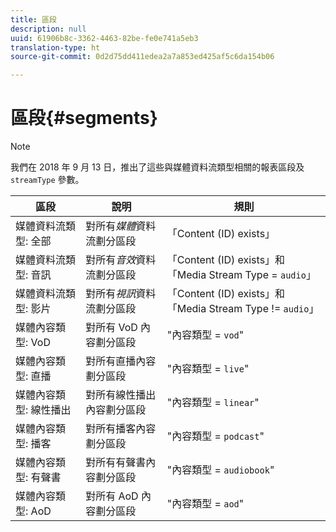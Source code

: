 ```yaml
---
title: 區段
description: null
uuid: 61906b8c-3362-4463-82be-fe0e741a5eb3
translation-type: ht
source-git-commit: 0d2d75dd411edea2a7a853ed425af5c6da154b06

---
```



# 區段{#segments}

>[!NOTE]
>
>我們在 2018 年 9 月 13 日，推出了這些與媒體資料流類型相關的報表區段及 `streamType` 參數。

| 區段 | 說明 | 規則 |
|---|---|---|
| 媒體資料流類型: 全部 | 對所有&#x200B;*媒體*&#x200B;資料流劃分區段 | 「Content (ID) exists」 |
| 媒體資料流類型: 音訊 | 對所有&#x200B;*音效*&#x200B;資料流劃分區段 | 「Content (ID) exists」和「Media Stream Type = `audio`」 |
| 媒體資料流類型: 影片 | 對所有&#x200B;*視訊*&#x200B;資料流劃分區段 | 「Content (ID) exists」和「Media Stream Type != `audio`」 |
| 媒體內容類型: VoD | 對所有 VoD 內容劃分區段 | &quot;內容類型 = `vod`&quot; |
| 媒體內容類型: 直播 | 對所有直播內容劃分區段 | &quot;內容類型 = `live`&quot; |
| 媒體內容類型: 線性播出 | 對所有線性播出內容劃分區段 | &quot;內容類型 = `linear`&quot; |
| 媒體內容類型: 播客 | 對所有播客內容劃分區段 | &quot;內容類型 = `podcast`&quot; |
| 媒體內容類型: 有聲書 | 對所有有聲書內容劃分區段 | &quot;內容類型 = `audiobook`&quot; |
| 媒體內容類型: AoD | 對所有 AoD 內容劃分區段 | &quot;內容類型 = `aod`&quot; |

